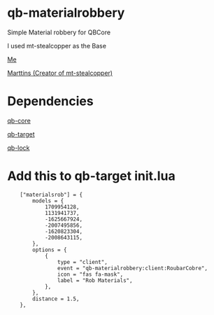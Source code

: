# qb-materialrobbery

Simple Material robbery for QBCore

I used mt-stealcopper as the Base

[Me](https://github.com/Predator7158) 

[Marttins (Creator of mt-stealcopper)](https://github.com/Marttins011)

# Dependencies

[qb-core](https://github.com/qbcore-framework/qb-core) 

[qb-target](https://github.com/BerkieBb/qb-target) 

[qb-lock](https://github.com/M-Middy/qb-lock)

# Add this to qb-target init.lua

```
	["materialsrob"] = {
        models = {
            1709954128,
			1131941737,
			-1625667924,
			-2007495856,
			-1620823304,
			-2008643115,
        },
        options = {
            {
                type = "client",
                event = "qb-materialrobbery:client:RoubarCobre",
                icon = "fas fa-mask",
                label = "Rob Materials",
            },
        },
        distance = 1.5,
    },
```
